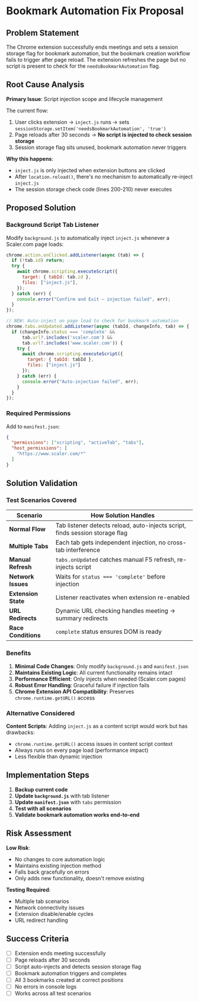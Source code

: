# Bookmark Automation Fix Proposal

## Problem Statement

The Chrome extension successfully ends meetings and sets a session storage flag for bookmark automation, but the bookmark creation workflow fails to trigger after page reload. The extension refreshes the page but no script is present to check for the `needsBookmarkAutomation` flag.

## Root Cause Analysis

**Primary Issue**: Script injection scope and lifecycle management

The current flow:
1. User clicks extension → `inject.js` runs → sets `sessionStorage.setItem('needsBookmarkAutomation', 'true')`
2. Page reloads after 30 seconds → **No script is injected to check session storage**
3. Session storage flag sits unused, bookmark automation never triggers

**Why this happens**:
- `inject.js` is only injected when extension buttons are clicked
- After `location.reload()`, there's no mechanism to automatically re-inject `inject.js`
- The session storage check code (lines 200-210) never executes

## Proposed Solution

### Background Script Tab Listener

Modify `background.js` to automatically inject `inject.js` whenever a Scaler.com page loads:

```javascript
chrome.action.onClicked.addListener(async (tab) => {
  if (!tab.id) return;
  try {
    await chrome.scripting.executeScript({
      target: { tabId: tab.id },
      files: ["inject.js"],
    });
  } catch (err) {
    console.error("Confirm and Exit – injection failed", err);
  }
});

// NEW: Auto-inject on page load to check for bookmark automation
chrome.tabs.onUpdated.addListener(async (tabId, changeInfo, tab) => {
  if (changeInfo.status === 'complete' && 
      tab.url?.includes('scaler.com') && 
      tab.url?.includes('www.scaler.com')) {
    try {
      await chrome.scripting.executeScript({
        target: { tabId: tabId },
        files: ["inject.js"]
      });
    } catch (err) {
      console.error("Auto-injection failed", err);
    }
  }
});
```

### Required Permissions

Add to `manifest.json`:
```json
{
  "permissions": ["scripting", "activeTab", "tabs"],
  "host_permissions": [
    "https://www.scaler.com/*"
  ]
}
```

## Solution Validation

### Test Scenarios Covered

| Scenario | How Solution Handles |
|----------|---------------------|
| **Normal Flow** | Tab listener detects reload, auto-injects script, finds session storage flag |
| **Multiple Tabs** | Each tab gets independent injection, no cross-tab interference |
| **Manual Refresh** | `tabs.onUpdated` catches manual F5 refresh, re-injects script |
| **Network Issues** | Waits for `status === 'complete'` before injection |
| **Extension State** | Listener reactivates when extension re-enabled |
| **URL Redirects** | Dynamic URL checking handles meeting → summary redirects |
| **Race Conditions** | `complete` status ensures DOM is ready |

### Benefits

1. **Minimal Code Changes**: Only modify `background.js` and `manifest.json`
2. **Maintains Existing Logic**: All current functionality remains intact
3. **Performance Efficient**: Only injects when needed (Scaler.com pages)
4. **Robust Error Handling**: Graceful failure if injection fails
5. **Chrome Extension API Compatibility**: Preserves `chrome.runtime.getURL()` access

### Alternative Considered

**Content Scripts**: Adding `inject.js` as a content script would work but has drawbacks:
- `chrome.runtime.getURL()` access issues in content script context
- Always runs on every page load (performance impact)
- Less flexible than dynamic injection

## Implementation Steps

1. **Backup current code**
2. **Update `background.js`** with tab listener
3. **Update `manifest.json`** with `tabs` permission
4. **Test with all scenarios**
5. **Validate bookmark automation works end-to-end**

## Risk Assessment

**Low Risk**: 
- No changes to core automation logic
- Maintains existing injection method
- Falls back gracefully on errors
- Only adds new functionality, doesn't remove existing

**Testing Required**:
- Multiple tab scenarios
- Network connectivity issues
- Extension disable/enable cycles
- URL redirect handling

## Success Criteria

- [ ] Extension ends meeting successfully
- [ ] Page reloads after 30 seconds
- [ ] Script auto-injects and detects session storage flag
- [ ] Bookmark automation triggers and completes
- [ ] All 3 bookmarks created at correct positions
- [ ] No errors in console logs
- [ ] Works across all test scenarios
